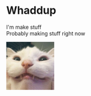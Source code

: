 <!DOCTYPE html>
<html>
<body>

<h1>Whaddup</h1>

<P>I'm make stuff
<br>Probably making stuff right now</P>

<img src=https://github.com/Electrisoma/electrisoma/blob/main/assets/stupid%20cat.jpg width="128">

</body>
</html>
